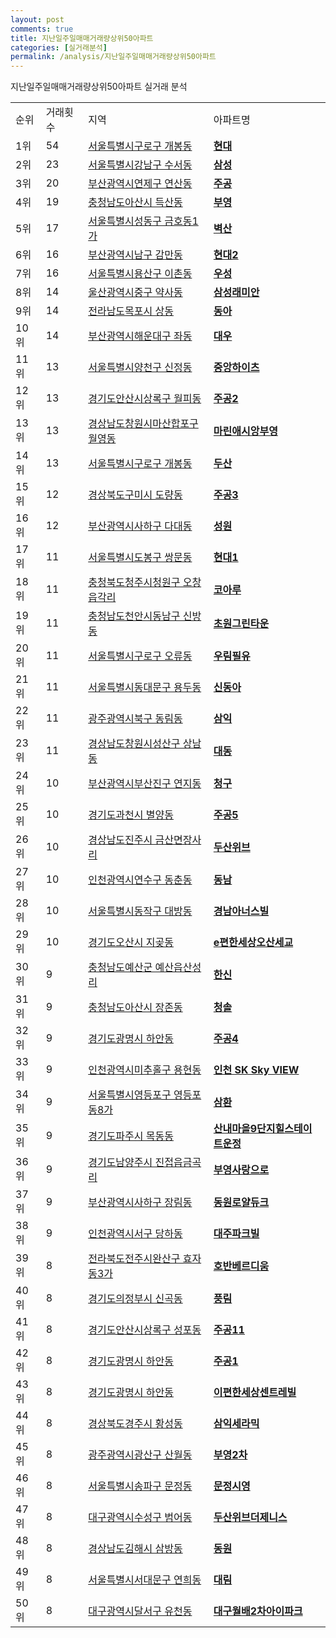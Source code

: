 ```yaml
---
layout: post
comments: true
title: 지난일주일매매거래량상위50아파트
categories: [실거래분석]
permalink: /analysis/지난일주일매매거래량상위50아파트
---
```


지난일주일매매거래량상위50아파트 실거래 분석

<table>
  <tr>
    <td>순위</td>
    <td>거래횟수</td>
    <td>지역</td>
    <td>아파트명</td>
  </tr>

  <tr>
    <td>1위</td>
    <td>54</td>
    <td><a href="/apt/서울특별시구로구개봉동">서울특별시구로구 개봉동</a></td>
    <td colspan="4" style="font-weight: bold;"><a href="/apt/서울특별시구로구개봉동현대">현대</a></td>
  </tr>

  <tr>
    <td>2위</td>
    <td>23</td>
    <td><a href="/apt/서울특별시강남구수서동">서울특별시강남구 수서동</a></td>
    <td colspan="4" style="font-weight: bold;"><a href="/apt/서울특별시강남구수서동삼성">삼성</a></td>
  </tr>

  <tr>
    <td>3위</td>
    <td>20</td>
    <td><a href="/apt/부산광역시연제구연산동">부산광역시연제구 연산동</a></td>
    <td colspan="4" style="font-weight: bold;"><a href="/apt/부산광역시연제구연산동주공">주공</a></td>
  </tr>

  <tr>
    <td>4위</td>
    <td>19</td>
    <td><a href="/apt/충청남도아산시득산동">충청남도아산시 득산동</a></td>
    <td colspan="4" style="font-weight: bold;"><a href="/apt/충청남도아산시득산동부영">부영</a></td>
  </tr>

  <tr>
    <td>5위</td>
    <td>17</td>
    <td><a href="/apt/서울특별시성동구금호동1가">서울특별시성동구 금호동1가</a></td>
    <td colspan="4" style="font-weight: bold;"><a href="/apt/서울특별시성동구금호동1가벽산">벽산</a></td>
  </tr>

  <tr>
    <td>6위</td>
    <td>16</td>
    <td><a href="/apt/부산광역시남구감만동">부산광역시남구 감만동</a></td>
    <td colspan="4" style="font-weight: bold;"><a href="/apt/부산광역시남구감만동현대2">현대2</a></td>
  </tr>

  <tr>
    <td>7위</td>
    <td>16</td>
    <td><a href="/apt/서울특별시용산구이촌동">서울특별시용산구 이촌동</a></td>
    <td colspan="4" style="font-weight: bold;"><a href="/apt/서울특별시용산구이촌동우성">우성</a></td>
  </tr>

  <tr>
    <td>8위</td>
    <td>14</td>
    <td><a href="/apt/울산광역시중구약사동">울산광역시중구 약사동</a></td>
    <td colspan="4" style="font-weight: bold;"><a href="/apt/울산광역시중구약사동삼성래미안">삼성래미안</a></td>
  </tr>

  <tr>
    <td>9위</td>
    <td>14</td>
    <td><a href="/apt/전라남도목포시상동">전라남도목포시 상동</a></td>
    <td colspan="4" style="font-weight: bold;"><a href="/apt/전라남도목포시상동동아">동아</a></td>
  </tr>

  <tr>
    <td>10위</td>
    <td>14</td>
    <td><a href="/apt/부산광역시해운대구좌동">부산광역시해운대구 좌동</a></td>
    <td colspan="4" style="font-weight: bold;"><a href="/apt/부산광역시해운대구좌동대우">대우</a></td>
  </tr>

  <tr>
    <td>11위</td>
    <td>13</td>
    <td><a href="/apt/서울특별시양천구신정동">서울특별시양천구 신정동</a></td>
    <td colspan="4" style="font-weight: bold;"><a href="/apt/서울특별시양천구신정동중앙하이츠">중앙하이츠</a></td>
  </tr>

  <tr>
    <td>12위</td>
    <td>13</td>
    <td><a href="/apt/경기도안산시상록구월피동">경기도안산시상록구 월피동</a></td>
    <td colspan="4" style="font-weight: bold;"><a href="/apt/경기도안산시상록구월피동주공2">주공2</a></td>
  </tr>

  <tr>
    <td>13위</td>
    <td>13</td>
    <td><a href="/apt/경상남도창원시마산합포구월영동">경상남도창원시마산합포구 월영동</a></td>
    <td colspan="4" style="font-weight: bold;"><a href="/apt/경상남도창원시마산합포구월영동마린애시앙부영">마린애시앙부영</a></td>
  </tr>

  <tr>
    <td>14위</td>
    <td>13</td>
    <td><a href="/apt/서울특별시구로구개봉동">서울특별시구로구 개봉동</a></td>
    <td colspan="4" style="font-weight: bold;"><a href="/apt/서울특별시구로구개봉동두산">두산</a></td>
  </tr>

  <tr>
    <td>15위</td>
    <td>12</td>
    <td><a href="/apt/경상북도구미시도량동">경상북도구미시 도량동</a></td>
    <td colspan="4" style="font-weight: bold;"><a href="/apt/경상북도구미시도량동주공3">주공3</a></td>
  </tr>

  <tr>
    <td>16위</td>
    <td>12</td>
    <td><a href="/apt/부산광역시사하구다대동">부산광역시사하구 다대동</a></td>
    <td colspan="4" style="font-weight: bold;"><a href="/apt/부산광역시사하구다대동성원">성원</a></td>
  </tr>

  <tr>
    <td>17위</td>
    <td>11</td>
    <td><a href="/apt/서울특별시도봉구쌍문동">서울특별시도봉구 쌍문동</a></td>
    <td colspan="4" style="font-weight: bold;"><a href="/apt/서울특별시도봉구쌍문동현대1">현대1</a></td>
  </tr>

  <tr>
    <td>18위</td>
    <td>11</td>
    <td><a href="/apt/충청북도청주시청원구오창읍각리">충청북도청주시청원구 오창읍각리</a></td>
    <td colspan="4" style="font-weight: bold;"><a href="/apt/충청북도청주시청원구오창읍각리코아루">코아루</a></td>
  </tr>

  <tr>
    <td>19위</td>
    <td>11</td>
    <td><a href="/apt/충청남도천안시동남구신방동">충청남도천안시동남구 신방동</a></td>
    <td colspan="4" style="font-weight: bold;"><a href="/apt/충청남도천안시동남구신방동초원그린타운">초원그린타운</a></td>
  </tr>

  <tr>
    <td>20위</td>
    <td>11</td>
    <td><a href="/apt/서울특별시구로구오류동">서울특별시구로구 오류동</a></td>
    <td colspan="4" style="font-weight: bold;"><a href="/apt/서울특별시구로구오류동우림필유">우림필유</a></td>
  </tr>

  <tr>
    <td>21위</td>
    <td>11</td>
    <td><a href="/apt/서울특별시동대문구용두동">서울특별시동대문구 용두동</a></td>
    <td colspan="4" style="font-weight: bold;"><a href="/apt/서울특별시동대문구용두동신동아">신동아</a></td>
  </tr>

  <tr>
    <td>22위</td>
    <td>11</td>
    <td><a href="/apt/광주광역시북구동림동">광주광역시북구 동림동</a></td>
    <td colspan="4" style="font-weight: bold;"><a href="/apt/광주광역시북구동림동삼익">삼익</a></td>
  </tr>

  <tr>
    <td>23위</td>
    <td>11</td>
    <td><a href="/apt/경상남도창원시성산구상남동">경상남도창원시성산구 상남동</a></td>
    <td colspan="4" style="font-weight: bold;"><a href="/apt/경상남도창원시성산구상남동대동">대동</a></td>
  </tr>

  <tr>
    <td>24위</td>
    <td>10</td>
    <td><a href="/apt/부산광역시부산진구연지동">부산광역시부산진구 연지동</a></td>
    <td colspan="4" style="font-weight: bold;"><a href="/apt/부산광역시부산진구연지동청구">청구</a></td>
  </tr>

  <tr>
    <td>25위</td>
    <td>10</td>
    <td><a href="/apt/경기도과천시별양동">경기도과천시 별양동</a></td>
    <td colspan="4" style="font-weight: bold;"><a href="/apt/경기도과천시별양동주공5">주공5</a></td>
  </tr>

  <tr>
    <td>26위</td>
    <td>10</td>
    <td><a href="/apt/경상남도진주시금산면장사리">경상남도진주시 금산면장사리</a></td>
    <td colspan="4" style="font-weight: bold;"><a href="/apt/경상남도진주시금산면장사리두산위브">두산위브</a></td>
  </tr>

  <tr>
    <td>27위</td>
    <td>10</td>
    <td><a href="/apt/인천광역시연수구동춘동">인천광역시연수구 동춘동</a></td>
    <td colspan="4" style="font-weight: bold;"><a href="/apt/인천광역시연수구동춘동동남">동남</a></td>
  </tr>

  <tr>
    <td>28위</td>
    <td>10</td>
    <td><a href="/apt/서울특별시동작구대방동">서울특별시동작구 대방동</a></td>
    <td colspan="4" style="font-weight: bold;"><a href="/apt/서울특별시동작구대방동경남아너스빌">경남아너스빌</a></td>
  </tr>

  <tr>
    <td>29위</td>
    <td>10</td>
    <td><a href="/apt/경기도오산시지곶동">경기도오산시 지곶동</a></td>
    <td colspan="4" style="font-weight: bold;"><a href="/apt/경기도오산시지곶동e편한세상오산세교">e편한세상오산세교</a></td>
  </tr>

  <tr>
    <td>30위</td>
    <td>9</td>
    <td><a href="/apt/충청남도예산군예산읍산성리">충청남도예산군 예산읍산성리</a></td>
    <td colspan="4" style="font-weight: bold;"><a href="/apt/충청남도예산군예산읍산성리한신">한신</a></td>
  </tr>

  <tr>
    <td>31위</td>
    <td>9</td>
    <td><a href="/apt/충청남도아산시장존동">충청남도아산시 장존동</a></td>
    <td colspan="4" style="font-weight: bold;"><a href="/apt/충청남도아산시장존동청솔">청솔</a></td>
  </tr>

  <tr>
    <td>32위</td>
    <td>9</td>
    <td><a href="/apt/경기도광명시하안동">경기도광명시 하안동</a></td>
    <td colspan="4" style="font-weight: bold;"><a href="/apt/경기도광명시하안동주공4">주공4</a></td>
  </tr>

  <tr>
    <td>33위</td>
    <td>9</td>
    <td><a href="/apt/인천광역시미추홀구용현동">인천광역시미추홀구 용현동</a></td>
    <td colspan="4" style="font-weight: bold;"><a href="/apt/인천광역시미추홀구용현동인천SKSkyVIEW">인천 SK Sky VIEW</a></td>
  </tr>

  <tr>
    <td>34위</td>
    <td>9</td>
    <td><a href="/apt/서울특별시영등포구영등포동8가">서울특별시영등포구 영등포동8가</a></td>
    <td colspan="4" style="font-weight: bold;"><a href="/apt/서울특별시영등포구영등포동8가삼환">삼환</a></td>
  </tr>

  <tr>
    <td>35위</td>
    <td>9</td>
    <td><a href="/apt/경기도파주시목동동">경기도파주시 목동동</a></td>
    <td colspan="4" style="font-weight: bold;"><a href="/apt/경기도파주시목동동산내마을9단지힐스테이트운정">산내마을9단지힐스테이트운정</a></td>
  </tr>

  <tr>
    <td>36위</td>
    <td>9</td>
    <td><a href="/apt/경기도남양주시진접읍금곡리">경기도남양주시 진접읍금곡리</a></td>
    <td colspan="4" style="font-weight: bold;"><a href="/apt/경기도남양주시진접읍금곡리부영사랑으로">부영사랑으로</a></td>
  </tr>

  <tr>
    <td>37위</td>
    <td>9</td>
    <td><a href="/apt/부산광역시사하구장림동">부산광역시사하구 장림동</a></td>
    <td colspan="4" style="font-weight: bold;"><a href="/apt/부산광역시사하구장림동동원로얄듀크">동원로얄듀크</a></td>
  </tr>

  <tr>
    <td>38위</td>
    <td>9</td>
    <td><a href="/apt/인천광역시서구당하동">인천광역시서구 당하동</a></td>
    <td colspan="4" style="font-weight: bold;"><a href="/apt/인천광역시서구당하동대주파크빌">대주파크빌</a></td>
  </tr>

  <tr>
    <td>39위</td>
    <td>8</td>
    <td><a href="/apt/전라북도전주시완산구효자동3가">전라북도전주시완산구 효자동3가</a></td>
    <td colspan="4" style="font-weight: bold;"><a href="/apt/전라북도전주시완산구효자동3가호반베르디움">호반베르디움</a></td>
  </tr>

  <tr>
    <td>40위</td>
    <td>8</td>
    <td><a href="/apt/경기도의정부시신곡동">경기도의정부시 신곡동</a></td>
    <td colspan="4" style="font-weight: bold;"><a href="/apt/경기도의정부시신곡동풍림">풍림</a></td>
  </tr>

  <tr>
    <td>41위</td>
    <td>8</td>
    <td><a href="/apt/경기도안산시상록구성포동">경기도안산시상록구 성포동</a></td>
    <td colspan="4" style="font-weight: bold;"><a href="/apt/경기도안산시상록구성포동주공11">주공11</a></td>
  </tr>

  <tr>
    <td>42위</td>
    <td>8</td>
    <td><a href="/apt/경기도광명시하안동">경기도광명시 하안동</a></td>
    <td colspan="4" style="font-weight: bold;"><a href="/apt/경기도광명시하안동주공1">주공1</a></td>
  </tr>

  <tr>
    <td>43위</td>
    <td>8</td>
    <td><a href="/apt/경기도광명시하안동">경기도광명시 하안동</a></td>
    <td colspan="4" style="font-weight: bold;"><a href="/apt/경기도광명시하안동이편한세상센트레빌">이편한세상센트레빌</a></td>
  </tr>

  <tr>
    <td>44위</td>
    <td>8</td>
    <td><a href="/apt/경상북도경주시황성동">경상북도경주시 황성동</a></td>
    <td colspan="4" style="font-weight: bold;"><a href="/apt/경상북도경주시황성동삼익세라믹">삼익세라믹</a></td>
  </tr>

  <tr>
    <td>45위</td>
    <td>8</td>
    <td><a href="/apt/광주광역시광산구산월동">광주광역시광산구 산월동</a></td>
    <td colspan="4" style="font-weight: bold;"><a href="/apt/광주광역시광산구산월동부영2차">부영2차</a></td>
  </tr>

  <tr>
    <td>46위</td>
    <td>8</td>
    <td><a href="/apt/서울특별시송파구문정동">서울특별시송파구 문정동</a></td>
    <td colspan="4" style="font-weight: bold;"><a href="/apt/서울특별시송파구문정동문정시영">문정시영</a></td>
  </tr>

  <tr>
    <td>47위</td>
    <td>8</td>
    <td><a href="/apt/대구광역시수성구범어동">대구광역시수성구 범어동</a></td>
    <td colspan="4" style="font-weight: bold;"><a href="/apt/대구광역시수성구범어동두산위브더제니스">두산위브더제니스</a></td>
  </tr>

  <tr>
    <td>48위</td>
    <td>8</td>
    <td><a href="/apt/경상남도김해시삼방동">경상남도김해시 삼방동</a></td>
    <td colspan="4" style="font-weight: bold;"><a href="/apt/경상남도김해시삼방동동원">동원</a></td>
  </tr>

  <tr>
    <td>49위</td>
    <td>8</td>
    <td><a href="/apt/서울특별시서대문구연희동">서울특별시서대문구 연희동</a></td>
    <td colspan="4" style="font-weight: bold;"><a href="/apt/서울특별시서대문구연희동대림">대림</a></td>
  </tr>

  <tr>
    <td>50위</td>
    <td>8</td>
    <td><a href="/apt/대구광역시달서구유천동">대구광역시달서구 유천동</a></td>
    <td colspan="4" style="font-weight: bold;"><a href="/apt/대구광역시달서구유천동대구월배2차아이파크">대구월배2차아이파크</a></td>
  </tr>

</table>
